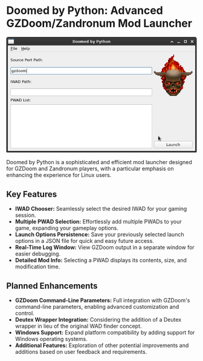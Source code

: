 # Doomed by Python: Advanced GZDoom/Zandronum Mod Launcher

![screenshot](./screenshot.png)

Doomed by Python is a sophisticated and efficient mod launcher designed for GZDoom and Zandronum players, with a particular emphasis on enhancing the experience for Linux users.

## Key Features

- **IWAD Chooser:** Seamlessly select the desired IWAD for your gaming session.
- **Multiple PWAD Selection:** Effortlessly add multiple PWADs to your game, expanding your gameplay options.
- **Launch Options Persistence:** Save your previously selected launch options in a JSON file for quick and easy future access.
- **Real-Time Log Window:** View GZDoom output in a separate window for easier debugging.
- **Detailed Mod Info:** Selecting a PWAD displays its contents, size, and modification time.

## Planned Enhancements

- **GZDoom Command-Line Parameters:** Full integration with GZDoom's command-line parameters, enabling advanced customization and control.
- **Deutex Wrapper Integration:** Considering the addition of a Deutex wrapper in lieu of the original WAD finder concept.
- **Windows Support:** Expand platform compatibility by adding support for Windows operating systems.
- **Additional Features:** Exploration of other potential improvements and additions based on user feedback and requirements.
